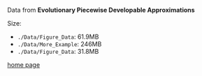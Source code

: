 Data from
**Evolutionary Piecewise Developable Approximations**

Size:
- `./Data/Figure_Data`: 61.9MB
- `./Data/More_Example`: 246MB
- `./Data/Figure_Data`: 31.8MB

[home page](https://ustc-gcl-f.github.io/projects/EvolutionaryDevelop/EvoDevelop.html)

​	
